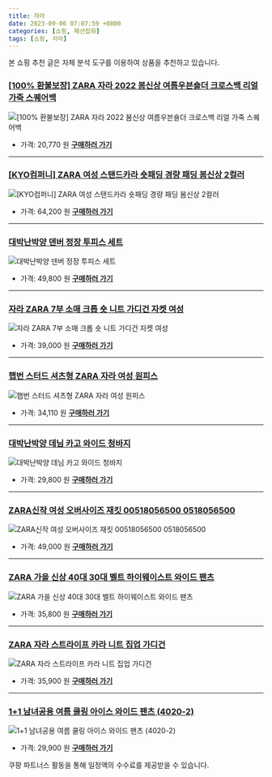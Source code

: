```yaml
---
title: 자라
date: 2023-09-06 07:07:59 +0800
categories: [쇼핑, 패션잡화]
tags: [쇼핑, 자라]
---
```

본 쇼핑 추천 글은 자체 분석 도구를 이용하여 상품을 추천하고 있습니다.
### [[100% 환불보장] ZARA 자라 2022 봄신상 여름우븐숄더 크로스백 리얼 가죽 스퀘어백](https://link.coupang.com/re/AFFSDP?lptag=AF1030537&pageKey=6575866156&itemId=14778953584&vendorItemId=82019055259&traceid=V0-153-9030c690bcc0bc9e&requestid=20230907070759839150884610&token=31850C%7CMIXED)
![[100% 환불보장] ZARA 자라 2022 봄신상 여름우븐숄더 크로스백 리얼 가죽 스퀘어백](https://ads-partners.coupang.com/image1/ZIiFLH8WhcNX1zGMZCB3smk3o3Viv7jCqRtgAjkTasx3eBoKpOXIuwb5C5F7_fpMP-y0QCDYkpDP7oLmEAQGD2_Vu1nKWAAl6SF6g4_aEo4bisCPj7SeecGXN22UrZXnfw-52LrkG7GihCeDpbtqJt_GJ7iQB4QrRSYJAF8IyEF34ydFSDKF4jrAAxFL6UEU5mUqC7wpvEWe5013qbvDgbxd_Hd8-unJaWUTXu7_Puswx9RRpjOGU6TJ8NcxRLqy3QRJhp30jhmMaQ5_gRgZlvRqJKDptFOf8BCa2FDIUss=)
- 가격: 20,770 원
[**구매하러 가기**](https://link.coupang.com/re/AFFSDP?lptag=AF1030537&pageKey=6575866156&itemId=14778953584&vendorItemId=82019055259&traceid=V0-153-9030c690bcc0bc9e&requestid=20230907070759839150884610&token=31850C%7CMIXED)
---
### [[KYO컴퍼니] ZARA 여성 스탠드카라 숏패딩 경량 패딩 봄신상 2컬러](https://link.coupang.com/re/AFFSDP?lptag=AF1030537&pageKey=7124956134&itemId=17848255257&vendorItemId=85011692656&traceid=V0-153-b9cacc071a44b3c7&requestid=20230907070759839150884610&token=31850C%7CMIXED)
![[KYO컴퍼니] ZARA 여성 스탠드카라 숏패딩 경량 패딩 봄신상 2컬러](https://ads-partners.coupang.com/image1/3w1O27ENPIQPDYjD33VgjOLHUXlsD1iOHSSxQOU5CvQNTTLuZgJ-Jugik25XgGMS3E5x6x0tSEvG2fJ43snLXb-gVhjz2OoN5moGVNUXWcEprGssfeKWwf0FWjiwCRbPsMStRcpVAFFTLx_nqI22bCPZhkdfgQN10rB-hcTg1bTPJt-PTeGOo5qzS09lbT4Jk9xMRTm_f3ZQ_4WQiyg-JTPEhv5GL8Vw0_sGPRfexOhPtpyG3YSw-Wa4u585h96rEaAEf8iNNKWwulH9yQhQRuauRmf1B7nDXT8pzN37Yg==)
- 가격: 64,200 원
[**구매하러 가기**](https://link.coupang.com/re/AFFSDP?lptag=AF1030537&pageKey=7124956134&itemId=17848255257&vendorItemId=85011692656&traceid=V0-153-b9cacc071a44b3c7&requestid=20230907070759839150884610&token=31850C%7CMIXED)
---
### [대박난박양 덴버 정장 투피스 세트](https://link.coupang.com/re/AFFSDP?lptag=AF1030537&pageKey=34374922&itemId=128198008&vendorItemId=73395265775&traceid=V0-153-82450b96d3ac7faa&clickBeacon=%2FpIRu7B88CTjWHhknKMrObBtvSo22eySjXvR%2Bb6FKnxM7CD8OvP7wlzbRPgu3F6jHmyS3th%2FhxUV%2Be0rz7oLoD2nCEDOjfMfu8rlTj86KH5PiuEYT8aeOG5omr8cUzEu3B8vq05rDx%2BQaAH0IOI5REMxq1HIf6ldOjYtheimCmy6QCH%2FrciIY8Z5LokOQsM2Y2Ahu9f5xCxeWq7O1D0K6rOWDG2pnVN5wRPXTAu05%2BNmyntOdS04FAVXS9%2FrtT%2BhRfjHRC3ZmMYXluKgBdaTMlZUwVkFGPIcpqLv4Yfj294hOroDawPtMebAvGgSuFW8mUbcgnc3YHOIw3oM0B7M8VVp8%2FhAExa2bbecuB%2FHQfsZkpo8pOpNx%2FKvWl%2FdOC7L38a3VIfYNjjfReMM%2BS7hgPdMaNoMMp8fKo5zfD3%2FixQCE597mCEtys57k7REN9V2Qd%2FcXjrcx4N8rTiovec6ub%2FU7YLzwD1zvMpidrMnZtW8p2hPdClsNrLgNHOgNfAvD4EHwqhJ5wN5%2Fwh8wO3V8jUtzbmA4c18Kun64VEmoK15zDEMJJEYjYNRQenFP49X8h5jZl4gZVgpQxj%2Bh0KIk%2BZ44pjNMaEuNoyKtpYe%2BBSW6cEByPni9OFYDeM%2F61tOETS529F0SSWMyxg6qFqBBg38OA9e98a33V8eij%2BIuEtbf60hoHJzriJqn8BfTmGBkMYNyuHbaEWYzh0ugm6DkiK1kqyA%2BSa5dCU%2BwcfSs6UnNNRdS%2Ba7X%2B7pFOKZ9VTqXCtcMb%2BDQ4Ar%2FJ%2B%2FW2Tf8Juw5oNDbki%2FdR%2BlsLBmf6cgVJLElzXzDXfV3TLaiwiIAlY9aGIbb2S71pREdIX1bhDlMuM9BqSeCeDhE5%2FINiw%3D&requestid=20230907070759839150884610&token=31850C%7CMIXED)
![대박난박양 덴버 정장 투피스 세트](https://ads-partners.coupang.com/image1/WuduBWvMG4OwiXm1Wqd25sus0KGFQ1aEMYtlBDmH-09wOGHsk5hRy-M117dM48NLf817vH5fTj_RxAUpndLtIPL4yTYJJzslc0swZmOaio9RSWXHsfvAPOraXa8Gl1pf8kUBqVT7Oow9q9XQ16kAsh0lwyj1sR0Rn6955EAxcQ4-OlN-gfjgTIyx10iN4Vv1nn4l_jEbU5vbtP4UgKooJogXql8qzYs2OcfplqZ1kMMWAApGdd0K-XFyMxAA7jXKnMckbbQA3B8cPLfhcpz3shYlMF6E6Bwh5eJAmhJEwBU3MmeQ)
- 가격: 49,800 원
[**구매하러 가기**](https://link.coupang.com/re/AFFSDP?lptag=AF1030537&pageKey=34374922&itemId=128198008&vendorItemId=73395265775&traceid=V0-153-82450b96d3ac7faa&clickBeacon=%2FpIRu7B88CTjWHhknKMrObBtvSo22eySjXvR%2Bb6FKnxM7CD8OvP7wlzbRPgu3F6jHmyS3th%2FhxUV%2Be0rz7oLoD2nCEDOjfMfu8rlTj86KH5PiuEYT8aeOG5omr8cUzEu3B8vq05rDx%2BQaAH0IOI5REMxq1HIf6ldOjYtheimCmy6QCH%2FrciIY8Z5LokOQsM2Y2Ahu9f5xCxeWq7O1D0K6rOWDG2pnVN5wRPXTAu05%2BNmyntOdS04FAVXS9%2FrtT%2BhRfjHRC3ZmMYXluKgBdaTMlZUwVkFGPIcpqLv4Yfj294hOroDawPtMebAvGgSuFW8mUbcgnc3YHOIw3oM0B7M8VVp8%2FhAExa2bbecuB%2FHQfsZkpo8pOpNx%2FKvWl%2FdOC7L38a3VIfYNjjfReMM%2BS7hgPdMaNoMMp8fKo5zfD3%2FixQCE597mCEtys57k7REN9V2Qd%2FcXjrcx4N8rTiovec6ub%2FU7YLzwD1zvMpidrMnZtW8p2hPdClsNrLgNHOgNfAvD4EHwqhJ5wN5%2Fwh8wO3V8jUtzbmA4c18Kun64VEmoK15zDEMJJEYjYNRQenFP49X8h5jZl4gZVgpQxj%2Bh0KIk%2BZ44pjNMaEuNoyKtpYe%2BBSW6cEByPni9OFYDeM%2F61tOETS529F0SSWMyxg6qFqBBg38OA9e98a33V8eij%2BIuEtbf60hoHJzriJqn8BfTmGBkMYNyuHbaEWYzh0ugm6DkiK1kqyA%2BSa5dCU%2BwcfSs6UnNNRdS%2Ba7X%2B7pFOKZ9VTqXCtcMb%2BDQ4Ar%2FJ%2B%2FW2Tf8Juw5oNDbki%2FdR%2BlsLBmf6cgVJLElzXzDXfV3TLaiwiIAlY9aGIbb2S71pREdIX1bhDlMuM9BqSeCeDhE5%2FINiw%3D&requestid=20230907070759839150884610&token=31850C%7CMIXED)
---
### [자라 ZARA 7부 소매 크롭 숏 니트 가디건 자켓 여성](https://link.coupang.com/re/AFFSDP?lptag=AF1030537&pageKey=7525705199&itemId=19747840060&vendorItemId=86851401206&traceid=V0-153-c807ff286e69c3f3&clickBeacon=%2FpIRu7B88CTjWHhknKMrObBtvSo22eySjXvR%2Bb6FKnxM7CD8OvP7wlzbRPgu3F6jHmyS3th%2FhxUV%2Be0rz7oLoDW%2BTGvLbPHTbztxcKE5HuTo%2FlE7j3qOb%2B5HxKsJyshYUlxgeqgGEP2q%2BUbCDsUJuji4YNd3lzGHCI6cxY%2FoDGC6QCH%2FrciIY8Z5LokOQsM2Y2Ahu9f5xCxeWq7O1D0K6rOWDG2pnVN5wRPXTAu05%2BNmyntOdS04FAVXS9%2FrtT%2BhJYjHiRJBvMCB%2BZu1hZ6aOumrWjk%2BNbUP57rfoRFBWSf%2F%2BDg8vP9eFS%2BHJ4XVPY1BmUbcgnc3YHOIw3oM0B7M8Xol1Uyc2OIvWWIPo2Xc3GyDOQh3%2FTL0HCKBB6xK%2BBGt38a3VIfYNjjfReMM%2BS7hgMj1HSql8Ggwkfd8FyTQupcjMrzI4y9uRS0RoxyRv81052k17FnRqrQDUfiYqTVH3lv%2FYPXoq7BHsMuKnp5AcxB1CINyO919bLvAmrEwDAzzZD5kxABdbqK9RyAnWH9SBSaKKWfX7idEJspRA%2FibFNudMoz4eQVoXninkkZGVx3Js9xNBMXz%2FOKBvntDo7qy8DfzXmZHKJJU7OQ4wJdLJUCr86VlkS5D9x1WZv6QPzm5HbbtZ3u8slhth8t49s3gGUq9dFj%2FJ6ClbMndua95a6rguOuda7kP8L8Wsyd7VywRV5n%2BXdvsUaF3cPAtjelPUogogxRW4H4RZBx4vx%2FqRdnFkypF7XnjqEWtZ%2F6iDJYKuj9gA%2BV9jVQ6CkcQd7QQUS9wZ1epxWJ9fqQF%2FuLVFslgLCU1qIXJF%2FT%2Fyqu%2FOt1i1YcClpHmrbn6Vgghp12wToRENYPtp%2B7Iiquq1ltJSLM%3D&requestid=20230907070759839150884610&token=31850C%7CMIXED)
![자라 ZARA 7부 소매 크롭 숏 니트 가디건 자켓 여성](https://ads-partners.coupang.com/image1/ssI6MLPFS3mpIxPBsoAvF5KbtvV2ll3rmCi_MLlk7QdwCbn9tqyYPJ6DksMnGIR6mFzwlsLCDEPYZDcXBZIKYxEl9SAhvybuNMQjhVW4xgfyITkSSbpWvsFNZ6ektsakfmv7m0PCVTUbpFoa-223r2BUsolTPsoH6bBxUKXck2lv9D4LcNqiXM47D-T1zuwCiPHhy4wkxzWI5cApQD4HgdTSyMIy_91YhLg77t6oQg2pph8kP9onLdQQaD6FwoygyY1EoRdutjvLqIh-Uvau55yYgWPWbaiyIZ1QmUC2vQIErhSg)
- 가격: 39,000 원
[**구매하러 가기**](https://link.coupang.com/re/AFFSDP?lptag=AF1030537&pageKey=7525705199&itemId=19747840060&vendorItemId=86851401206&traceid=V0-153-c807ff286e69c3f3&clickBeacon=%2FpIRu7B88CTjWHhknKMrObBtvSo22eySjXvR%2Bb6FKnxM7CD8OvP7wlzbRPgu3F6jHmyS3th%2FhxUV%2Be0rz7oLoDW%2BTGvLbPHTbztxcKE5HuTo%2FlE7j3qOb%2B5HxKsJyshYUlxgeqgGEP2q%2BUbCDsUJuji4YNd3lzGHCI6cxY%2FoDGC6QCH%2FrciIY8Z5LokOQsM2Y2Ahu9f5xCxeWq7O1D0K6rOWDG2pnVN5wRPXTAu05%2BNmyntOdS04FAVXS9%2FrtT%2BhJYjHiRJBvMCB%2BZu1hZ6aOumrWjk%2BNbUP57rfoRFBWSf%2F%2BDg8vP9eFS%2BHJ4XVPY1BmUbcgnc3YHOIw3oM0B7M8Xol1Uyc2OIvWWIPo2Xc3GyDOQh3%2FTL0HCKBB6xK%2BBGt38a3VIfYNjjfReMM%2BS7hgMj1HSql8Ggwkfd8FyTQupcjMrzI4y9uRS0RoxyRv81052k17FnRqrQDUfiYqTVH3lv%2FYPXoq7BHsMuKnp5AcxB1CINyO919bLvAmrEwDAzzZD5kxABdbqK9RyAnWH9SBSaKKWfX7idEJspRA%2FibFNudMoz4eQVoXninkkZGVx3Js9xNBMXz%2FOKBvntDo7qy8DfzXmZHKJJU7OQ4wJdLJUCr86VlkS5D9x1WZv6QPzm5HbbtZ3u8slhth8t49s3gGUq9dFj%2FJ6ClbMndua95a6rguOuda7kP8L8Wsyd7VywRV5n%2BXdvsUaF3cPAtjelPUogogxRW4H4RZBx4vx%2FqRdnFkypF7XnjqEWtZ%2F6iDJYKuj9gA%2BV9jVQ6CkcQd7QQUS9wZ1epxWJ9fqQF%2FuLVFslgLCU1qIXJF%2FT%2Fyqu%2FOt1i1YcClpHmrbn6Vgghp12wToRENYPtp%2B7Iiquq1ltJSLM%3D&requestid=20230907070759839150884610&token=31850C%7CMIXED)
---
### [햅번 스터드 셔츠형 ZARA 자라 여성 원피스](https://link.coupang.com/re/AFFSDP?lptag=AF1030537&pageKey=7248541691&itemId=18433317075&vendorItemId=85574762588&traceid=V0-153-7c4629d5197d8284&requestid=20230907070759839150884610&token=31850C%7CMIXED)
![햅번 스터드 셔츠형 ZARA 자라 여성 원피스](https://ads-partners.coupang.com/image1/jPDH9RRphDxkzjqyjGF1PgiPlgdTTHmAgkmsJ7_gbKSdwII0DkvlIVQNSvfvzu6wY2sdQeDUwUT8oNss5g5G_HqZvsgwAjnB4owIXJKYMJLOw1F2MTq8dHzrx5n4jK8PvlkJisuGlQl1kuXiVPs86V-_zxezc_KxAd49IQ8LN1j6JKba0QtZOiffE5Y3e9yQufFgZsddYSOy1y2eyRVj4OK-7-NEi7rCjkixwD96EdWfQWxMIGpJI-hhoG_xVGOY6taqAJbeaKcfps2twaQOfPHCa7GMCQUx0tLU4XcNfOU=)
- 가격: 34,110 원
[**구매하러 가기**](https://link.coupang.com/re/AFFSDP?lptag=AF1030537&pageKey=7248541691&itemId=18433317075&vendorItemId=85574762588&traceid=V0-153-7c4629d5197d8284&requestid=20230907070759839150884610&token=31850C%7CMIXED)
---
### [대박난박양 데님 카고 와이드 청바지](https://link.coupang.com/re/AFFSDP?lptag=AF1030537&pageKey=7335666278&itemId=18842739126&vendorItemId=86054485920&traceid=V0-153-6cc98d57054f28d5&clickBeacon=%2FpIRu7B88CTjWHhknKMrObBtvSo22eySjXvR%2Bb6FKnxM7CD8OvP7wlzbRPgu3F6jHmyS3th%2FhxUV%2Be0rz7oLoGoy%2FdLfrJLS8JTYdeFgzCfo%2FlE7j3qOb%2B5HxKsJyshYi4253zFWNV3QTRkIc3wz62cGHroyxnCOht%2FzptqvXqu6QCH%2FrciIY8Z5LokOQsM2Y2Ahu9f5xCxeWq7O1D0K6rOWDG2pnVN5wRPXTAu05%2BNmyntOdS04FAVXS9%2FrtT%2BhvpyzjCi4kc%2BNMTEDNIHUK8TwxL6waZsscvOZ5xyZrjqHvX83d0c9ogfOio3sdsIBmUbcgnc3YHOIw3oM0B7M8b6YnANF1p2EFSu%2FRr38vCWZuhJoF3dNrVJTC90NWNNH38a3VIfYNjjfReMM%2BS7hgPdMaNoMMp8fKo5zfD3%2FixTsjfAFTJHIL6927rbRz4eaMAYu9eb3hlmiL8H4PejkXvzMzi0x7FhvagkTt5ULFpP%2FpoQIb5SEwt1p%2FDh%2B9WxePIA3xIQsKdRZ2B1iitaxqb%2FU7YLzwD1zvMpidrMnZtW8p2hPdClsNrLgNHOgNfAvlU17DQd9ZUqN4M3qmeJfY49G%2FV%2BcyMIf7QKg40l2%2BTBpZjKmhmR3tXT%2BOxRYbE5t%2F6gC1uINe0%2BHf1C8hPtxEjzd%2BBaFI9FSYDs04hSFeK9zRBB2PaIRIiCLuPernSp3Mha%2Bw0CKysaEBw2FCfbFXQk7tx1xXtzsnFWUUKf3tvQiRY5PSOVv%2Blo363eTTz%2BzUw9axpXNOOJL8Z9mh8GcIuhopfAM5ad%2FNckrtnDQtRyiDJ2UrHZzGoMTi4gFUKJ0NL2ZYoSuX8g%2BUbqRkLk5U7SsnP2S7W7YZySK1%2F3otFg%3D&requestid=20230907070759839150884610&token=31850C%7CMIXED)
![대박난박양 데님 카고 와이드 청바지](https://ads-partners.coupang.com/image1/vCFzeO6du7M65W5JvKRM_Jzw0pxwc5OiqHVUFhSLoU9EOEG3_3a_pu19_dfsPqV-IpVfxIlKlHyV80nKJ8RfyUCuWq6BOkWkKEySuraCDrOeN7XTh5yZkn9paqqk4XYTuTt2f4AaHSh71YKP5ItabcgbuxtgNE1CvY9slc21nyYNk-FmtQp3WWtOsPHgw4rOWli1Vkorhxl3Vw8OPjI6hdTp-xx3l9Xg58FWv_lms5HFmY4uW-trRze8aj32SDpAqUDMJZJxB5mfuDSD14Pm3jhblx4WWuVS-tZg_HKmo2maKFCWzQ==)
- 가격: 29,800 원
[**구매하러 가기**](https://link.coupang.com/re/AFFSDP?lptag=AF1030537&pageKey=7335666278&itemId=18842739126&vendorItemId=86054485920&traceid=V0-153-6cc98d57054f28d5&clickBeacon=%2FpIRu7B88CTjWHhknKMrObBtvSo22eySjXvR%2Bb6FKnxM7CD8OvP7wlzbRPgu3F6jHmyS3th%2FhxUV%2Be0rz7oLoGoy%2FdLfrJLS8JTYdeFgzCfo%2FlE7j3qOb%2B5HxKsJyshYi4253zFWNV3QTRkIc3wz62cGHroyxnCOht%2FzptqvXqu6QCH%2FrciIY8Z5LokOQsM2Y2Ahu9f5xCxeWq7O1D0K6rOWDG2pnVN5wRPXTAu05%2BNmyntOdS04FAVXS9%2FrtT%2BhvpyzjCi4kc%2BNMTEDNIHUK8TwxL6waZsscvOZ5xyZrjqHvX83d0c9ogfOio3sdsIBmUbcgnc3YHOIw3oM0B7M8b6YnANF1p2EFSu%2FRr38vCWZuhJoF3dNrVJTC90NWNNH38a3VIfYNjjfReMM%2BS7hgPdMaNoMMp8fKo5zfD3%2FixTsjfAFTJHIL6927rbRz4eaMAYu9eb3hlmiL8H4PejkXvzMzi0x7FhvagkTt5ULFpP%2FpoQIb5SEwt1p%2FDh%2B9WxePIA3xIQsKdRZ2B1iitaxqb%2FU7YLzwD1zvMpidrMnZtW8p2hPdClsNrLgNHOgNfAvlU17DQd9ZUqN4M3qmeJfY49G%2FV%2BcyMIf7QKg40l2%2BTBpZjKmhmR3tXT%2BOxRYbE5t%2F6gC1uINe0%2BHf1C8hPtxEjzd%2BBaFI9FSYDs04hSFeK9zRBB2PaIRIiCLuPernSp3Mha%2Bw0CKysaEBw2FCfbFXQk7tx1xXtzsnFWUUKf3tvQiRY5PSOVv%2Blo363eTTz%2BzUw9axpXNOOJL8Z9mh8GcIuhopfAM5ad%2FNckrtnDQtRyiDJ2UrHZzGoMTi4gFUKJ0NL2ZYoSuX8g%2BUbqRkLk5U7SsnP2S7W7YZySK1%2F3otFg%3D&requestid=20230907070759839150884610&token=31850C%7CMIXED)
---
### [ZARA신작 여성 오버사이즈 재킷 00518056500 0518056500](https://link.coupang.com/re/AFFSDP?lptag=AF1030537&pageKey=6423413596&itemId=13829286947&vendorItemId=87086716232&traceid=V0-153-492a914e5e7d3079&requestid=20230907070759839150884610&token=31850C%7CMIXED)
![ZARA신작 여성 오버사이즈 재킷 00518056500 0518056500](https://ads-partners.coupang.com/image1/_UTm12pCQ-rOJfM8_RYqQ3l3_PIN8mUmk426XR60eniH23-wu1-zc48LY3DjveU4as0MlQ4nl058UpG9t1NLGVIgPrY0ubiVPn6uF9RlF0AJzmy9BuhljlY7tLq5AngBF2ZWHuXDL8xGXv-7oigFADzCRuTHujmllxlegzSdj1lRBasZLY91S7kAClLzO0U6_0DuGez5cZITMG7s8_5nfVvPbUBKyOyI2c9v0iEYLjSI4_MnL_vhIC9A_CXWVzvFkRWgG5suCufp58IITe-gpavyZtxBTLNbOFlYWD0T_qs=)
- 가격: 49,000 원
[**구매하러 가기**](https://link.coupang.com/re/AFFSDP?lptag=AF1030537&pageKey=6423413596&itemId=13829286947&vendorItemId=87086716232&traceid=V0-153-492a914e5e7d3079&requestid=20230907070759839150884610&token=31850C%7CMIXED)
---
### [ZARA 가을 신상 40대 30대 벨트 하이웨이스트 와이드 팬츠](https://link.coupang.com/re/AFFSDP?lptag=AF1030537&pageKey=7574060665&itemId=19980488716&vendorItemId=87078768328&traceid=V0-153-06740bc3b39d7ee0&clickBeacon=%2FpIRu7B88CTjWHhknKMrObBtvSo22eySjXvR%2Bb6FKnxM7CD8OvP7wlzbRPgu3F6jHmyS3th%2FhxUV%2Be0rz7oLoDCn90d%2BmM3YWsbXjBGzrEDo%2FlE7j3qOb%2B5HxKsJyshYyd6%2F8Xex2IhGVcojo%2FZoE4drVjB%2BezaHIWezct73cCm6QCH%2FrciIY8Z5LokOQsM2Y2Ahu9f5xCxeWq7O1D0K6rOWDG2pnVN5wRPXTAu05%2BNmyntOdS04FAVXS9%2FrtT%2Bh3UyMMq3mWawrdZuKVYPwoczihn6fFw4%2FLDRcYAE6x5mA4Pi5%2B%2BhnC1yF3CYG85x7mUbcgnc3YHOIw3oM0B7M8Z2Dm9jx34H9Bt9bm3bJ5UBLEACPPJiZbJdz9SqtVw6738a3VIfYNjjfReMM%2BS7hgMj1HSql8Ggwkfd8FyTQupcjMrzI4y9uRS0RoxyRv810%2BOdqAealNcHZp%2BCHrsjhrlv%2FYPXoq7BHsMuKnp5AcxB1CINyO919bLvAmrEwDAzzZD5kxABdbqK9RyAnWH9SBSaKKWfX7idEJspRA%2FibFNudMoz4eQVoXninkkZGVx3Js9xNBMXz%2FOKBvntDo7qy8DfzXmZHKJJU7OQ4wJdLJUCr86VlkS5D9x1WZv6QPzm5HbbtZ3u8slhth8t49s3gGUq9dFj%2FJ6ClbMndua95a6rguOuda7kP8L8Wsyd7VywRV5n%2BXdvsUaF3cPAtjelPUogogxRW4H4RZBx4vx%2FqRdnFkypF7XnjqEWtZ%2F6iDJYKuj9gA%2BV9jVQ6CkcQd7QQUS9wZ1epxWJ9fqQF%2FuLVFslgLCU1qIXJF%2FT%2Fyqu%2FOt1i1YcClpHmrbn6Vgghp12wToRENYPtp%2B7Iiquq1ltJSLM%3D&requestid=20230907070759839150884610&token=31850C%7CMIXED)
![ZARA 가을 신상 40대 30대 벨트 하이웨이스트 와이드 팬츠](https://ads-partners.coupang.com/image1/r-PQNH3vKe9i3unOry9KAUrnKo2s8w0mgbCKCH6fi1dGXYAd-ZJsnjq9EGntLoySE0xwmiJEAihFKXc8cFv_cy-L3WNCWmql5qu1lVCQzCEz61fslgW1d_9xjX7S8og4UqZIpG7xSO7pXkxJdyHI3n3F3Xl-jhm0ppFZx8o7hSksuVEp7t47Lo2g7FXxoSph9Vt7yDfrj-icjPXW6XL3-k0XTZXTCF5rrF3EFJn9xYUU9TNr21dLTR__WJyrU-vfNCxN_31D1TMqTNoDNjuqg_APWUFpVp52WUhzRLX_i4ZFiWFxAw==)
- 가격: 35,800 원
[**구매하러 가기**](https://link.coupang.com/re/AFFSDP?lptag=AF1030537&pageKey=7574060665&itemId=19980488716&vendorItemId=87078768328&traceid=V0-153-06740bc3b39d7ee0&clickBeacon=%2FpIRu7B88CTjWHhknKMrObBtvSo22eySjXvR%2Bb6FKnxM7CD8OvP7wlzbRPgu3F6jHmyS3th%2FhxUV%2Be0rz7oLoDCn90d%2BmM3YWsbXjBGzrEDo%2FlE7j3qOb%2B5HxKsJyshYyd6%2F8Xex2IhGVcojo%2FZoE4drVjB%2BezaHIWezct73cCm6QCH%2FrciIY8Z5LokOQsM2Y2Ahu9f5xCxeWq7O1D0K6rOWDG2pnVN5wRPXTAu05%2BNmyntOdS04FAVXS9%2FrtT%2Bh3UyMMq3mWawrdZuKVYPwoczihn6fFw4%2FLDRcYAE6x5mA4Pi5%2B%2BhnC1yF3CYG85x7mUbcgnc3YHOIw3oM0B7M8Z2Dm9jx34H9Bt9bm3bJ5UBLEACPPJiZbJdz9SqtVw6738a3VIfYNjjfReMM%2BS7hgMj1HSql8Ggwkfd8FyTQupcjMrzI4y9uRS0RoxyRv810%2BOdqAealNcHZp%2BCHrsjhrlv%2FYPXoq7BHsMuKnp5AcxB1CINyO919bLvAmrEwDAzzZD5kxABdbqK9RyAnWH9SBSaKKWfX7idEJspRA%2FibFNudMoz4eQVoXninkkZGVx3Js9xNBMXz%2FOKBvntDo7qy8DfzXmZHKJJU7OQ4wJdLJUCr86VlkS5D9x1WZv6QPzm5HbbtZ3u8slhth8t49s3gGUq9dFj%2FJ6ClbMndua95a6rguOuda7kP8L8Wsyd7VywRV5n%2BXdvsUaF3cPAtjelPUogogxRW4H4RZBx4vx%2FqRdnFkypF7XnjqEWtZ%2F6iDJYKuj9gA%2BV9jVQ6CkcQd7QQUS9wZ1epxWJ9fqQF%2FuLVFslgLCU1qIXJF%2FT%2Fyqu%2FOt1i1YcClpHmrbn6Vgghp12wToRENYPtp%2B7Iiquq1ltJSLM%3D&requestid=20230907070759839150884610&token=31850C%7CMIXED)
---
### [ZARA 자라 스트라이프 카라 니트 집업 가디건](https://link.coupang.com/re/AFFSDP?lptag=AF1030537&pageKey=7101493120&itemId=17728093456&vendorItemId=86355469171&traceid=V0-153-7292c499ab977214&requestid=20230907070759839150884610&token=31850C%7CMIXED)
![ZARA 자라 스트라이프 카라 니트 집업 가디건](https://ads-partners.coupang.com/image1/apUdWTQm4L-NFAgEajSVFINSLztP9Vj-9CxBhg9_gj2cD0oFhJVNjAuYr7GUqLNCzqrtwGk-e_ITQmlXlaqDTKauq6xutwWR9QKgP0Hg1l13YOcg04jqI844qJEC_zZJPXZnRHaki8O6GmFpsGmvpTbs57OqwlxJqFaQNUwx-5fFRMK8caNSNnvXNx8CUtHWxKeG8jJ4p-NcoGuH1Rd_uofXV_SC8Ofc0VNMxuUwAc3RMxFub9NArsMgnm8x8XTqBK4teLJMFktoyG0211F2TGvyeVMvzw8Iu2ZIAfiI4w==)
- 가격: 35,900 원
[**구매하러 가기**](https://link.coupang.com/re/AFFSDP?lptag=AF1030537&pageKey=7101493120&itemId=17728093456&vendorItemId=86355469171&traceid=V0-153-7292c499ab977214&requestid=20230907070759839150884610&token=31850C%7CMIXED)
---
### [1+1 남녀공용 여름 쿨링 아이스 와이드 팬츠 (4020-2)](https://link.coupang.com/re/AFFSDP?lptag=AF1030537&pageKey=6415676379&itemId=13778241316&vendorItemId=70797949685&traceid=V0-153-e51502ccf0a517b2&clickBeacon=%2FpIRu7B88CTjWHhknKMrObBtvSo22eySjXvR%2Bb6FKnxM7CD8OvP7wlzbRPgu3F6jHmyS3th%2FhxUV%2Be0rz7oLoLg3YTsv14xSi%2BArqxQzG0Po%2FlE7j3qOb%2B5HxKsJyshYmW9pbfhqfgRFB%2B83qVXAv6hgLdKb4%2FRoYL9v3Byt%2F5a6QCH%2FrciIY8Z5LokOQsM2Y2Ahu9f5xCxeWq7O1D0K6rOWDG2pnVN5wRPXTAu05%2BNmyntOdS04FAVXS9%2FrtT%2BhHLNAtp1SahzaFd2q3wd%2B6DgeODo436MBxVuZme5oRAIvUNo4p8iE8t9e3h%2BhWPWumUbcgnc3YHOIw3oM0B7M8QZaZIaFsSY8BbSUGqTK%2FR1p5lzOuf%2BuVFQ5u7Q6fS0038a3VIfYNjjfReMM%2BS7hgJzeJWVScE8SNUvRStAF1S2aSxBKHX%2BfjIDhg2Q90H5nvkxX00oP3YFfPJLXy1OG6fzMzi0x7FhvagkTt5ULFpP%2FpoQIb5SEwt1p%2FDh%2B9WxePIA3xIQsKdRZ2B1iitaxqb%2FU7YLzwD1zvMpidrMnZtW8p2hPdClsNrLgNHOgNfAvlU17DQd9ZUqN4M3qmeJfY49G%2FV%2BcyMIf7QKg40l2%2BTBpZjKmhmR3tXT%2BOxRYbE5t%2F6gC1uINe0%2BHf1C8hPtxEjzd%2BBaFI9FSYDs04hSFeK9zRBB2PaIRIiCLuPernSp3Mha%2Bw0CKysaEBw2FCfbFXQk7tx1xXtzsnFWUUKf3tvQiRY5PSOVv%2Blo363eTTz%2BzUw9axpXNOOJL8Z9mh8GcIuhopfAM5ad%2FNckrtnDQtRyiDJ2UrHZzGoMTi4gFUKJ0NL2ZYoSuX8g%2BUbqRkLk5U7SsnP2S7W7YZySK1%2F3otFg%3D&requestid=20230907070759839150884610&token=31850C%7CMIXED)
![1+1 남녀공용 여름 쿨링 아이스 와이드 팬츠 (4020-2)](https://ads-partners.coupang.com/image1/b_Ukk1pIyS2L_MYIb8BlFZUamuJvHybj8EhPR5nxcjTF5WeKve4GSr-EOVbWBHi-5N6Otb8mZ44tv-xSo2ODIrcxRGx0sAAlNSuCoyTLR99JG1x_s4WkW2N2b6-I-g_7qJuJAidZ-QcEMC7vZW8hnaOmZW2hdajRkVNbh96Q8bWYsJNNtnVK7MsZHvSJlvnkUyYEjT_LtdExO8zVinWYt4rOkeNDYOD73uOenJ6TUne9dDVnIrmIXRBRlSmpA0Oj14d0M-Da4Qpd6g-wP1HOXVOm5bBFGrMWqAuetBIusloan50P)
- 가격: 29,900 원
[**구매하러 가기**](https://link.coupang.com/re/AFFSDP?lptag=AF1030537&pageKey=6415676379&itemId=13778241316&vendorItemId=70797949685&traceid=V0-153-e51502ccf0a517b2&clickBeacon=%2FpIRu7B88CTjWHhknKMrObBtvSo22eySjXvR%2Bb6FKnxM7CD8OvP7wlzbRPgu3F6jHmyS3th%2FhxUV%2Be0rz7oLoLg3YTsv14xSi%2BArqxQzG0Po%2FlE7j3qOb%2B5HxKsJyshYmW9pbfhqfgRFB%2B83qVXAv6hgLdKb4%2FRoYL9v3Byt%2F5a6QCH%2FrciIY8Z5LokOQsM2Y2Ahu9f5xCxeWq7O1D0K6rOWDG2pnVN5wRPXTAu05%2BNmyntOdS04FAVXS9%2FrtT%2BhHLNAtp1SahzaFd2q3wd%2B6DgeODo436MBxVuZme5oRAIvUNo4p8iE8t9e3h%2BhWPWumUbcgnc3YHOIw3oM0B7M8QZaZIaFsSY8BbSUGqTK%2FR1p5lzOuf%2BuVFQ5u7Q6fS0038a3VIfYNjjfReMM%2BS7hgJzeJWVScE8SNUvRStAF1S2aSxBKHX%2BfjIDhg2Q90H5nvkxX00oP3YFfPJLXy1OG6fzMzi0x7FhvagkTt5ULFpP%2FpoQIb5SEwt1p%2FDh%2B9WxePIA3xIQsKdRZ2B1iitaxqb%2FU7YLzwD1zvMpidrMnZtW8p2hPdClsNrLgNHOgNfAvlU17DQd9ZUqN4M3qmeJfY49G%2FV%2BcyMIf7QKg40l2%2BTBpZjKmhmR3tXT%2BOxRYbE5t%2F6gC1uINe0%2BHf1C8hPtxEjzd%2BBaFI9FSYDs04hSFeK9zRBB2PaIRIiCLuPernSp3Mha%2Bw0CKysaEBw2FCfbFXQk7tx1xXtzsnFWUUKf3tvQiRY5PSOVv%2Blo363eTTz%2BzUw9axpXNOOJL8Z9mh8GcIuhopfAM5ad%2FNckrtnDQtRyiDJ2UrHZzGoMTi4gFUKJ0NL2ZYoSuX8g%2BUbqRkLk5U7SsnP2S7W7YZySK1%2F3otFg%3D&requestid=20230907070759839150884610&token=31850C%7CMIXED)


쿠팡 파트너스 활동을 통해 일정액의 수수료를 제공받을 수 있습니다.
